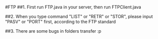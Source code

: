 #FTP
##1. First run FTP.java in your server, then run FTPClient.java  

##2. When you type command "LIST" or "RETR" or "STOR", 
    please input "PASV" or "PORT" first, according to the FTP standard  

##3. There are some bugs in folders transfer :p
